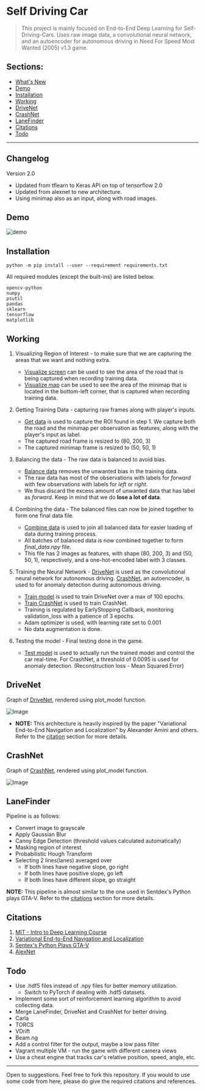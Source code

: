 # Self Driving Car

> This project is mainly focused on End-to-End Deep Learning for Self-Driving-Cars. Uses raw image data, a convolutional neural network, and an autoencoder for autonomous driving in Need For Speed Most Wanted (2005) v1.3 game.

## Sections:
* [What's New](#changelog)
* [Demo](#demo)
* [Installation](#installation)
* [Working](#working)
* [DriveNet](#DriveNet)
* [CrashNet](#CrashNet)
* [LaneFinder](#Lanefinder)
* [Citations](#citations)
* [Todo](#todo)

---
## Changelog
Version 2.0
* Updated from tflearn to Keras API on top of tensorflow 2.0
* Updated from alexnet to new architecture.
* Using minimap also as an input, along with road images.

## Demo
![demo](nfs.gif)

## Installation
`python -m pip install --user --requirement requirements.txt`

All required modules (except the built-ins) are listed below.
```
opencv-python
numpy
psutil
pandas
sklearn
tensorflow
matplotlib
```

## Working
1. Visualizing Region of Interest - to make sure that we are capturing the areas that we want and nothing extra.
    * [Visualize screen](visualize_screen.py) can be used to see the area of the road that is being captured when recording training data.
    * [Visualize map](visualize_map.py) can be used to see the area of the minimap that is located in the bottom-left corner, that is captured when recording training data.

1. Getting Training Data - capturing raw frames along with player's inputs.
    * [Get data](get_data.py) is used to capture the ROI found in step 1. We capture both the road and the minimap per observation as features, along with the player's input as label.
    * The captured road frame is resized to (80, 200, 3)
    * The captured minimap frame is resized to (50, 50, 1)

1. Balancing the data - The raw data is balanced to avoid bias.
    * [Balance data](balance_data.py) removes the unwanted bias in the training data.
    * The raw data has most of the observations with labels for _forward_ with few observations with labels for _left_ or _right_.
    * We thus discard the excess amount of unwanted data that has label as _forward_. Keep in mind that we do __lose a lot of data__.

1. Combining the data - The balanced files can now be joined together to form one final data file.
    * [Combine data](combine_data.py) is used to join all balanced data for easier loading of data during training process.
    * All batches of balanced data is now combined together to form _final\_data.npy_ file.
    * This file has 2 images as features, with shape (80, 200, 3) and (50, 50, 1), respectively, and a one-hot-encoded label with 3 classes.

1. Training the Neural Network - [DriveNet](#drivenet) is used as the convolutional neural network for autonomous driving. [CrashNet](#crashnet), an autoencoder, is used to for anomaly detection during autonomous driving.
    * [Train model](train_model.py) is used to train DriveNet over a max of 100 epochs.
    * [Train CrashNet](train_crashnet.py) is used to train CrashNet.
    * Training is regulated by EarlyStopping Callback, monitoring validation_loss with a patience of 3 epochs.
    * Adam optimizer is used, with learning rate set to 0.001
    * No data augmentation is done.

1. Testing the model - Final testing done in the game.
    * [Test model](test_model.py) is used to actually run the trained model and control the car real-time. For CrashNet, a threshold of 0.0095 is used for anomaly detection. (Reconstruction loss - Mean Squared Error)

## DriveNet
Graph of [DriveNet](drivenet.py), rendered using plot_model function.

![Image](DriveNet.png)

* **NOTE:** This architecture is heavily inspired by the paper "Variational End-to-End Navigation and Localization" by Alexander Amini and others. Refer to the [citation](#citations) section for more details.

## CrashNet
Graph of [CrashNet](crashnet.py), rendered using plot_model function.

![Image](CrashNet_autoencoder.png)

## LaneFinder
Pipeline is as follows:
* Convert image to grayscale
* Apply Gaussian Blur
* Canny Edge Detection (threshold values calculated automatically)
* Masking region of interest
* Probabilistic Hough Transform
* Selecting 2 lines(lanes) averaged over
    * If both lines have negative slope, go right
    * If both lines have positive slope, go left
    * If both lines have different slope, go straight

**NOTE:** This pipeline is almost similar to the one used in Sentdex's Python plays GTA-V. Refer to the [citations](#citations) section for more details.

## Citations
1. [MIT - Intro to Deep Learning Course](https://introtodeeplearning.com/ "Go to HomePage")
1. [Variational End-to-End Navigation and Localization](https://arxiv.org/abs/1811.10119v2 "Go to arxiv page")
1. [Sentex's Python Plays GTA-V](https://github.com/Sentdex/pygta5 "Go to GitHub")
1. [AlexNet](https://papers.nips.cc/paper/4824-imagenet-classification-with-deep-convolutional-neural-networks.pdf "Go to pdf")

## Todo
* Use .hdf5 files instead of .npy files for better memory utilization.
    * Switch to PyTorch if dealing with .hdf5 datasets.
* Implement some sort of reinforcement learning algorithm to avoid collecting data.
* Merge LaneFinder, DriveNet and CrashNet for better driving.
* Carla
* TORCS
* VDrift
* Beam.ng
* Add a control filter for the output, maybe a low pass filter
* Vagrant multiple VM - run the game with different camera views
* Use a cheat engine that tracks car's relative position, speed, angle, etc.

---
Open to suggestions. Feel free to fork this repository. If you would to use some code from here, please do give the required citations and references.
